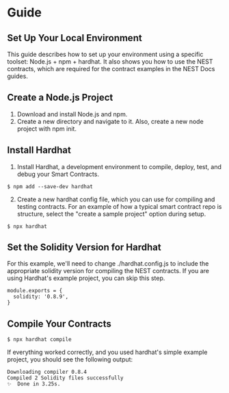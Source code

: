 # Guide
## Set Up Your Local Environment
This guide describes how to set up your environment using a specific toolset: Node.js + npm + hardhat. It also shows you how to use the NEST contracts, which are required for the contract examples in the NEST Docs guides.

## Create a Node.js Project
1. Download and install Node.js and npm.
2. Create a new directory and navigate to it. Also, create a new node project with npm init.

## Install Hardhat
1. Install Hardhat, a development environment to compile, deploy, test, and debug your Smart Contracts.

```
$ npm add --save-dev hardhat
```

2. Create a new hardhat config file, which you can use for compiling and testing contracts. For an example of how a typical smart contract repo is structure, select the "create a sample project" option during setup.

```
$ npx hardhat
```

## Set the Solidity Version for Hardhat
For this example, we'll need to change ./hardhat.config.js to include the appropriate solidity version for compiling the NEST contracts. If you are using Hardhat's example project, you can skip this step.

```
module.exports = {
  solidity: '0.8.9',
}
```

## Compile Your Contracts
```
$ npx hardhat compile
```
If everything worked correctly, and you used hardhat's simple example project, you should see the following output:
```
Downloading compiler 0.8.4
Compiled 2 Solidity files successfully
✨  Done in 3.25s.
```

